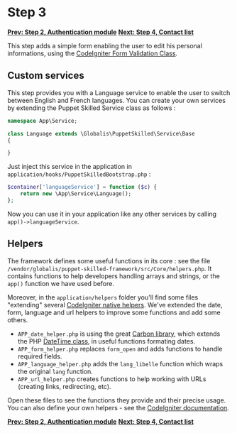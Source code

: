 # Step 3

**[Prev: Step 2, Authentication module](./step2.md)**
**[Next: Step 4, Contact list](./step4.md)**


This step adds a simple form enabling the user to edit his personal informations, using the [CodeIgniter Form Validation Class](https://www.codeigniter.com/userguide3/libraries/form_validation.html).


## Custom services

This step provides you with a Language service to enable the user to switch between English and French languages. You can create your own services by extending the Puppet Skilled Service class as follows :

```php
namespace App\Service;

class Language extends \Globalis\PuppetSkilled\Service\Base
{

}
```

Just inject this service in the application in `application/hooks/PuppetSkilledBootstrap.php` :

```php
$container['languageService'] = function ($c) {
    return new \App\Service\Language();
};
```

Now you can use it in your application like any other services by calling `app()->languageService`.


## Helpers

The framework defines some useful functions in its core : see the file `/vendor/globalis/puppet-skilled-framework/src/Core/helpers.php`. It contains functions to help developers handling arrays and strings, or the `app()` function we have used before.

Moreover, in the `application/helpers` folder you'll find some files "extending" several [CodeIgniter native helpers](https://www.codeigniter.com/userguide3/general/helpers.html). We've extended the date, form, language and url helpers to improve some functions and add some others.

* `APP_date_helper.php` is using the great [Carbon library](http://carbon.nesbot.com/docs/), which extends the PHP [DateTime class](www.php.net/manual/en/class.datetime.php), in useful functions formating dates.
* `APP_form_helper.php` replaces `form_open` and adds functions to handle required fields.
* `APP_language_helper.php` adds the `lang_libelle` function which wraps the original `lang` function.
* `APP_url_helper.php` creates functions to help working with URLs (creating links, redirecting, etc).

Open these files to see the functions they provide and their precise usage. You can also define your own helpers - see the [CodeIgniter documentation](https://www.codeigniter.com/userguide3/general/helpers.html).

**[Prev: Step 2, Authentication module](./step2.md)**
**[Next: Step 4, Contact list](./step4.md)**
